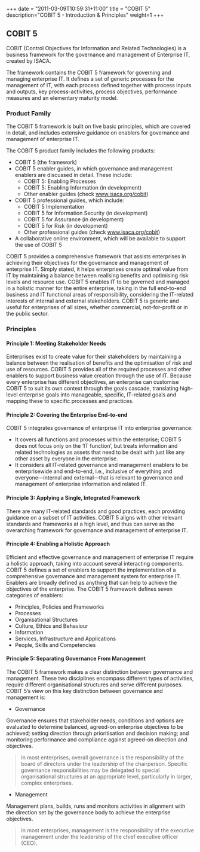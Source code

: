 +++
date = "2011-03-09T10:59:31+11:00"
title = "COBIT 5"
description="COBIT 5 - Introduction & Principles"
weight=1
+++

## COBIT 5

COBIT (Control Objectives for Information and Related Technologies) is a business framework for the governance and management of Enterprise IT, created by ISACA.

The framework contains the COBIT 5 framework for governing and managing enterprise IT. It defines a set of generic processes for the management of IT, with each process defined together with process inputs and outputs, key process-activities, process objectives, performance measures and an elementary maturity model.


### Product Family

The COBIT 5 framework is built on five basic principles, which are covered in detail, and includes extensive guidance on enablers for governance and management of enterprise IT.

The COBIT 5 product family includes the following products:

* COBIT 5 (the framework)
* COBIT 5 enabler guides, in which governance and management enablers are discussed in detail. These include:
  * COBIT 5: Enabling Processes
  * COBIT 5: Enabling Information (in development)
  * Other enabler guides (check www.isaca.org/cobit)
* COBIT 5 professional guides, which include:
  * COBIT 5 Implementation
  * COBIT 5 for Information Security (in development)
  * COBIT 5 for Assurance (in development)
  * COBIT 5 for Risk (in development)
  * Other professional guides (check www.isaca.org/cobit)
* A collaborative online environment, which will be available to support the use of COBIT 5

COBIT 5 provides a comprehensive framework that assists enterprises in achieving their objectives for the governance and management of enterprise IT. Simply stated, it helps enterprises create optimal value from IT by maintaining a balance between realising benefits and optimising risk levels and resource use. COBIT 5 enables IT to be governed and managed in a holistic manner for the entire enterprise, taking in the full end-to-end business and IT functional areas of responsibility, considering the IT-related interests of internal and external stakeholders. COBIT 5 is generic and useful for enterprises of all sizes, whether commercial, not-for-profit or in the public sector.


### Principles

#### Principle 1: Meeting Stakeholder Needs

Enterprises exist to create value for their stakeholders by maintaining a balance between the realisation of benefits and the optimisation of risk and use of resources. COBIT 5 provides all of the required processes and other enablers to support business value creation through the use of IT. Because every enterprise has different objectives, an enterprise can customise COBIT 5 to suit its own context through the goals cascade, translating high-level enterprise goals into manageable, specific, IT-related goals and mapping these to specific processes
and practices.


#### Principle 2: Covering the Enterprise End-to-end

COBIT 5 integrates governance of enterprise IT into enterprise governance:

* It covers all functions and processes within the enterprise; COBIT 5 does not focus only on the ‘IT function’, but treats information and related technologies as assets that need to be dealt with just like any other asset by everyone in the enterprise.
* It considers all IT-related governance and management enablers to be enterprisewide and end-to-end, i.e., inclusive of everything and everyone—internal and external—that is relevant to governance and management of enterprise information and related IT.


#### Principle 3: Applying a Single, Integrated Framework

There are many IT-related standards and good practices, each providing guidance on a subset of IT activities. COBIT 5 aligns with other relevant standards and frameworks at a high level, and thus can serve as the overarching framework for governance and management of enterprise IT.


#### Principle 4: Enabling a Holistic Approach

Efficient and effective governance and management of enterprise IT require a holistic approach, taking into account several interacting components. COBIT 5 defines a set of enablers to support the implementation of a comprehensive governance and management system for enterprise IT. Enablers are broadly defined as anything that can help to achieve the objectives of the enterprise. The COBIT 5 framework defines seven categories of enablers:

* Principles, Policies and Frameworks
* Processes
* Organisational Structures
* Culture, Ethics and Behaviour
* Information
* Services, Infrastructure and Applications
* People, Skills and Competencies

#### Principle 5: Separating Governance From Management

The COBIT 5 framework makes a clear distinction between governance and management. These two disciplines encompass different types of activities, require different organisational structures and serve different purposes. COBIT 5’s view on this key distinction between governance and management is:

* Governance

Governance ensures that stakeholder needs, conditions and options are evaluated to determine balanced, agreed-on enterprise objectives to be achieved; setting direction through prioritisation and decision making; and monitoring performance and compliance against agreed-on direction and objectives.

> In most enterprises, overall governance is the responsibility of the board of directors under the leadership of the
chairperson. Specific governance responsibilities may be delegated to special organisational structures at an
appropriate level, particularly in larger, complex enterprises.

* Management

Management plans, builds, runs and monitors activities in alignment with the direction set by the governance body to achieve the enterprise objectives.

> In most enterprises, management is the responsibility of the executive management under the leadership of the chief executive officer (CEO).




